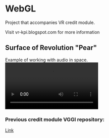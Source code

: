 # WebGL

Project that accompanies VR credit module.

Visit vr-kpi.blogspot.com for more information

## Surface of Revolution "Pear"

Example of working with audio in space.
![video-animation](CGW_Result.mp4)


### Previous credit module VGGI repository: 
[Link](https://github.com/twistedmisted/surf-rev-pear)